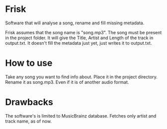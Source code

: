 Frisk
=====
Software that will analyse a song, rename and fill missing metadata.

Frisk assumes that the song name is "song.mp3".
The song must be present in the project folder.
It will give the Title, Artist and Length of the track in output.txt.
It doesn't fill the metadata just yet, just writes it to output.txt.

How to use
==========
Take any song you want to find info about. Place it in the project directory. 
Rename it as song.mp3. Even if it is of another audio format.


Drawbacks
=========

The software's is limited to MusicBrainz database. 
Fetches only artist and track name, as of now.











